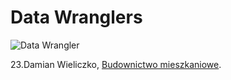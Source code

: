 # Data Wranglers

![Data Wrangler](https://raw.github.com/nosql/data-refine/master/images/data-wrangler.jpg?login=wbzyl&token=5c44029438833b54e5b7bc564ed0479c)

23.Damian Wieliczko, [Budownictwo mieszkaniowe](/docs/wielik17.md).
